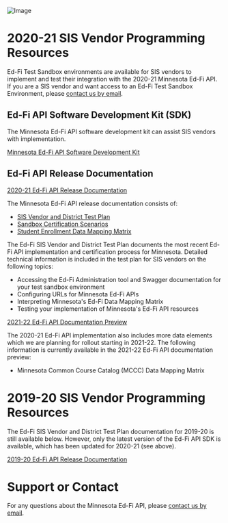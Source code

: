 ![Image](https://education.mn.gov/mdeprod/fragments/topnavdropdowns/images/logo_lg.png)
# 2020-21 SIS Vendor Programming Resources
Ed-Fi Test Sandbox environments are available for SIS vendors to implement and test their integration with the 2020-21 Minnesota Ed-Fi API.  If you are a SIS vendor and want access to an Ed-Fi Test Sandbox Environment, please [contact us by email](mailto:EdFiProjectSupportMNIT.MDE@state.mn.us).

## Ed-Fi API Software Development Kit (SDK)
The Minnesota Ed-Fi API software development kit can assist SIS vendors with implementation.

[Minnesota Ed-Fi API Software Development Kit](https://github.com/mn-mde-edfi/MDE-Ed-Fi-ODS-API-SDK)

## Ed-Fi API Release Documentation
[2020-21 Ed-Fi API Release Documentation](https://github.com/mn-mde-edfi/MDE-EdFi-Documentation/blob/master/README.md)

The Minnesota Ed-Fi API release documentation consists of:
- [SIS Vendor and District Test Plan](https://github.com/mn-mde-edfi/MDE-EdFi-Documentation/blob/master/sis_test_plan_a_toc.md)
- [Sandbox Certification Scenarios](https://github.com/mn-mde-edfi/MDE-EdFi-Documentation/blob/master/sandbox_cert_a_toc.md)
- [Student Enrollment Data Mapping Matrix](https://github.com/mn-mde-edfi/MDE-EdFi-Documentation/blob/master/2020-21%20MDE%20Ed-Fi%20Documentation/2020-21%20Student%20Enrollment%20Data%20Mapping%20Matrix%20Ed-Fi%203.1.xlsx)

The Ed-Fi SIS Vendor and District Test Plan documents the most recent Ed-Fi API implementation and certification process for Minnesota. Detailed technical information is included in the test plan for SIS vendors on the following topics:
- Accessing the Ed-Fi Administration tool and Swagger documentation for your test sandbox environment
- Configuring URLs for Minnesota Ed-Fi APIs
- Interpreting Minnesota's Ed-Fi Data Mapping Matrix
- Testing your implementation of Minnesota's Ed-Fi API resources

[2021-22 Ed-Fi API Documentation Preview](https://github.com/mn-mde-edfi/MDE-EdFi-Documentation/blob/master/2021-22%20MDE%20Ed-Fi%20Documentation%20Preview)

The 2020-21 Ed-Fi API implementation also includes more data elements which we are planning for rollout starting in 2021-22.  The following information is currently available in the 2021-22 Ed-Fi API documentation preview:
- Minnesota Common Course Catalog (MCCC) Data Mapping Matrix

# 2019-20 SIS Vendor Programming Resources
The Ed-Fi SIS Vendor and District Test Plan documentation for 2019-20 is still available below.  However, only the latest version of the Ed-Fi API SDK is available, which has been updated for 2020-21 (see above).

[2019-20 Ed-Fi API Release Documentation](https://github.com/mn-mde-edfi/MDE-EdFi-Documentation/blob/master/2019-20%20MDE%20Ed-Fi%20Documentation)

# Support or Contact
For any questions about the Minnesota Ed-Fi API, please [contact us by email](mailto:EdFiProjectSupportMNIT.MDE@state.mn.us).

